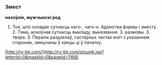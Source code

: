 ### Змест
**назоўнік, мужчынскі род**

1. Тое, што складае сутнасць каго-, чаго-н. Адзінства формы і зместу. 2. Тэма, асноўная сутнасць выкладу, выказвання. З. размовы. З. твора. 3. Пералік раздзелаў, састаўных частак кнігі з указаннем старонак, змешчаны ў канцы ці ў пачатку.

<a rel="author">[http://rv-blr.com/](http://rv-blr.com/slounik.jsp?letterId=0&maskId=0&pageId=1168)</a>
